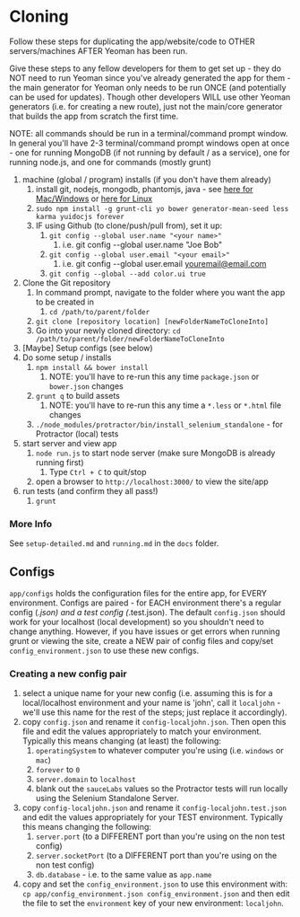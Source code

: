 # Cloning

Follow these steps for duplicating the app/website/code to OTHER servers/machines AFTER Yeoman has been run.

Give these steps to any fellow developers for them to get set up - they do NOT need to run Yeoman since you've already generated the app for them - the main generator for Yeoman only needs to be run ONCE (and potentially can be used for updates). Though other developers WILL use other Yeoman generators (i.e. for creating a new route), just not the main/core generator that builds the app from scratch the first time.

NOTE: all commands should be run in a terminal/command prompt window.
In general you'll have 2-3 terminal/command prompt windows open at once - one for running MongoDB (if not running by default / as a service), one for running node.js, and one for commands (mostly grunt)

1. machine (global / program) installs (if you don't have them already)
	1. install git, nodejs, mongodb, phantomjs, java - see [here for Mac/Windows](https://github.com/jackrabbitsgroup/generator-mean-seed/blob/master/main/templates/docs/setup-server-windows-mac.md) or [here for Linux](https://github.com/jackrabbitsgroup/generator-mean-seed/blob/master/main/templates/docs/setup-server-linux.md)
	2. `sudo npm install -g grunt-cli yo bower generator-mean-seed less karma yuidocjs forever`
	3. IF using Github (to clone/push/pull from), set it up:
		1. `git config --global user.name "<your name>"`
			1. i.e. git config --global user.name "Joe Bob"
		2. `git config --global user.email "<your email>"`
			1. i.e. git config --global user.email youremail@email.com
		3. `git config --global --add color.ui true`
2. Clone the Git repository
	1. In command prompt, navigate to the folder where you want the app to be created in
		1. `cd /path/to/parent/folder`
	2. `git clone [repository location] [newFolderNameToCloneInto]`
	3. Go into your newly cloned directory: `cd /path/to/parent/folder/newFolderNameToCloneInto`
3. [Maybe] Setup configs (see below)
4. Do some setup / installs
	1. `npm install && bower install`
		1. NOTE: you'll have to re-run this any time `package.json` or `bower.json` changes
	2. `grunt q` to build assets
		1. NOTE: you'll have to re-run this any time a `*.less` or `*.html` file changes
	3. `./node_modules/protractor/bin/install_selenium_standalone` - for Protractor (local) tests
5. start server and view app
	1. `node run.js` to start node server (make sure MongoDB is already running first)
		1. Type `Ctrl + C` to quit/stop
	2. open a browser to `http://localhost:3000/` to view the site/app
6. run tests (and confirm they all pass!)
	1. `grunt`
	

### More Info
See `setup-detailed.md` and `running.md` in the `docs` folder.



## Configs
`app/configs` holds the configuration files for the entire app, for EVERY environment. Configs are paired - for EACH environment there's a regular config (*.json) and a test config (*.test.json). The default `config.json` should work for your localhost (local development) so you shouldn't need to change anything. However, if you have issues or get errors when running grunt or viewing the site, create a NEW pair of config files and copy/set `config_environment.json` to use these new configs.

### Creating a new config pair

1. select a unique name for your new config (i.e. assuming this is for a local/localhost environment and your name is 'john', call it `localjohn` - we'll use this name for the rest of the steps; just replace it accordingly).
2. copy `config.json` and rename it `config-localjohn.json`. Then open this file and edit the values appropriately to match your environment. Typically this means changing (at least) the following:
	1. `operatingSystem` to whatever computer you're using (i.e. `windows` or `mac`)
	2. `forever` to `0`
	3. `server.domain` to `localhost`
	4. blank out the `sauceLabs` values so the Protractor tests will run locally using the Selenium Standalone Server.
3. copy `config-localjohn.json` and rename it `config-localjohn.test.json` and edit the values appropriately for your TEST environment. Typically this means changing the following:
	1. `server.port` (to a DIFFERENT port than you're using on the non test config)
	2. `server.socketPort` (to a DIFFERENT port than you're using on the non test config)
	3. `db.database` - i.e. to the same value as `app.name`
4. copy and set the `config_environment.json` to use this environment with: `cp app/config_environment.json config_environment.json` and then edit the file to set the `environment` key of your new environment: `localjohn`.

